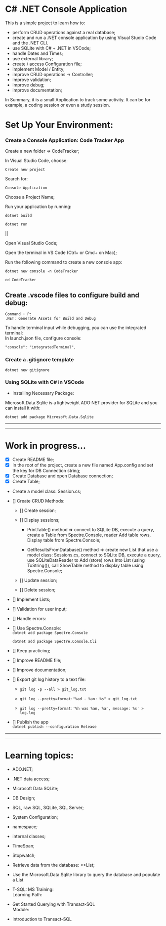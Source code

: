 # C# .NET Console Application

This is a simple project to learn how to:

- perform CRUD operations against a real database;
- create and run a .NET console application by using Visual Studio Code and the .NET CLI.
- use SQLite with C# + .NET in VSCode;
- handle Dates and Times;
- use external library;
- create / access Configuration file;
- implement Model / Entity;
- improve CRUD operations -> Controller;
- improve validation;
- improve debug;
- improve documentation;

In Summary, it is a small Application to track some activity. It can be for example, a coding session or even a study session.

# Set Up Your Environment:

### Create a Console Application: Code Tracker App

Create a new folder => CodeTracker;

In Visual Studio Code, choose:

    Create new project

Search for:

    Console Application

Choose a Project Name;

Run your application by running:

`dotnet build`

`dotnet run`

||

Open Visual Studio Code;

Open the terminal in VS Code (Ctrl+ or Cmd+ on Mac);

Run the following command to create a new console app:

`dotnet new console -n CodeTracker`

`cd CodeTracker`

## Create .vscode files to configure build and debug:

```
Command + P:
.NET: Generate Assets for Build and Debug
```

To handle terminal input while debugging, you can use the integrated terminal:  
 In launch.json file, configure console:

    "console": "integratedTerminal",

### Create a .gitignore template

`dotnet new gitignore`

### Using SQLite with C# in VSCode

- Installing Necessary Package:

Microsoft.Data.Sqlite is a lightweight ADO NET provider for SQLite and you can install it with:

`dotnet add package Microsoft.Data.Sqlite`

---

---

# Work in progress...

- [x] Create README file;
- [x] In the root of the project, create a new file named App.config and set the key for DB Connection string;
- [x] Create Database and open Database connection;
- [x] Create Table;
- Create a model class: Session.cs;
- [] Create CRUD Methods:

  - [] Create session;
  - [] Display sessions;

    - PrintTable() method => connect to SQLite DB, execute a query, create a Table from Spectre.Console, reader Add table rows, Display table from Spectre.Console;

    - GetResultsFromDatabase() method => create new List that use a model class: Sessions.cs, connect to SQLite DB, execute a query, use SQLiteDataReader to Add (store) rows into List (using ToString()), call ShowTable method to display table using Spectre.Console;

  - [] Update session;
  - [] Delete session;

- [] Implement Lists;
- [] Validation for user input;
- [] Handle errors:

- [] Use Spectre.Console:  
  `dotnet add package Spectre.Console`

  `dotnet add package Spectre.Console.Cli`

- [] Keep practicing;
- [] Improve README file;
- [] Improve documentation;

- [] Export git log history to a text file:

  - `git log -p --all > git_log.txt`

  - `git log --pretty=format:"%ad - %an: %s" > git_log.txt`

  - `git log --pretty=format:'%h was %an, %ar, message: %s' > log.log`

- [] Publish the app  
  `dotnet publish --configuration Release`

---

---

# Learning topics:

- ADO.NET;
- .NET data access;
- Microsoft Data SQLite;
- DB Design;
- SQL, raw SQL, SQLite, SQL Server;
- System Configuration;
- namespace;
- internal classes;
- TimeSpan;
- Stopwatch;
- Retrieve data from the database: <>List;
- Use the Microsoft.Data.Sqlite library to query the database and populate a List<Session>

- T-SQL: MS Training:  
  Learning Path:
- Get Started Querying with Transact-SQL  
  Module:
- Introduction to Transact-SQL

<!--

git add .

git commit -m " "

git push -u origin main

git log --pretty=format:"%ad - %an: %s" > git_log.txt

git log --pretty=format:'%h was %an, %ar, message: %s' > log.log

-->

<!--

sqlite3

.open codesessions.db

.mode column

.headers on

.tables
sqlite> SELECT * FROM sessions;
INSERT INTO sessions (date, duration) VALUES ('today', 'now');
sqlite>.exit
 -->

<!--


/Users/lilian/Dev/cSharpProjects/CodeTracker/CodeTracker/SessionController.cs(213,51): warning CS8600: Converting null literal or possible null value to non-nullable type. [/Users/lilian/Dev/cSharpProjects/CodeTracker/CodeTracker/CodeTracker.csproj]
/Users/lilian/Dev/cSharpProjects/CodeTracker/CodeTracker/SessionController.cs(216,67): warning CS8604: Possible null reference argument for parameter 's' in 'DateTime DateTime.Parse(string s)'. [/Users/lilian/Dev/cSharpProjects/CodeTracker/CodeTracker/CodeTracker.csproj]
/Users/lilian/Dev/cSharpProjects/CodeTracker/CodeTracker/SessionController.cs(223,53): warning CS8600: Converting null literal or possible null value to non-nullable type. [/Users/lilian/Dev/cSharpProjects/CodeTracker/CodeTracker/CodeTracker.csproj]
/Users/lilian/Dev/cSharpProjects/CodeTracker/CodeTracker/SessionController.cs(226,69): warning CS8604: Possible null reference argument for parameter 's' in 'DateTime DateTime.Parse(string s)'. [/Users/lilian/Dev/cSharpProjects/CodeTracker/CodeTracker/CodeTracker.csproj]


 -->

<!--
01/10=>
To save a database table into a List<> using Microsoft.Data.Sqlite,
- how to connect to an SQLite database, execute a query, and store the results in a List<Sessions> -->

<!--


 // var codeSessions = new List<Session>();

            // string connectionString = "Data Source=codesessions.db";

            // using (var tableCmd = connection.CreateCommand())
            // {

            //     string query =
            //     @"
            //         SELECT *
            //         FROM sessions;
            //     ";

            //     using (var command = new SqliteCommand(query, connection))
            //     using (var reader = command.ExecuteReader())
            //     {
            //         if (reader.HasRows)
            //         {
            //             while (reader.Read())
            //             {
            //                 var item = new Session
            //                 {
            //                     id = reader.GetInt32(0),
            //                     date = reader.GetString(0),
            //                     startTime = reader.GetString(0),
            //                     endTime = reader.GetString(0),
            //                     duration = reader.GetString(0)
            //                 };

            //                 codeSessions.Add(item);

            //                 Console.Write($"{reader["id"]}\t");
            //                 Console.Write($"{reader["date"]}\t");
            //                 Console.Write($"{reader["startTime"]}\t");
            //                 Console.Write($"{reader["endTime"]}\t");
            //                 Console.Write($"{reader["duration"]}\t");
            //                 Console.WriteLine();
            //             }
            //         }
            //         else
            //         {
            //             Console.WriteLine("\n\nNo rows found.\n\n");
            //         }
            //     }


 -->

<!-- Internal error in the debugger.
Exception = System.Net.Sockets.SocketException
Message = Broken pipe
Code = 80004005
at System.Net.Sockets.Socket.Send(ReadOnlySpan`1 buffer, SocketFlags socketFlags)
   at System.IO.Pipes.PipeStream.WriteCore(ReadOnlySpan`1 buffer)
Internal error in the debugger. -->
